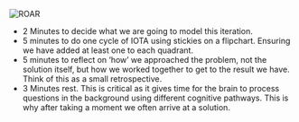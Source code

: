 
![ROAR](https://github.com/dromologue/BeingContinuous/blob/master/Diagrammes/ROAR%20Model.png)


+ 2 Minutes to decide what we are going to model this iteration.
+ 5 minutes to do one cycle of IOTA using stickies on a flipchart. Ensuring we have added at least one to each quadrant.
+ 5 minutes to reflect on ‘how’ we approached the problem, not the solution itself, but how we worked together to get to the result we have. Think of this as a small retrospective.
+ 3 Minutes rest. This is critical as it gives time for the brain to process questions in the background using different cognitive pathways. This is why after taking a moment we often arrive at a solution.

